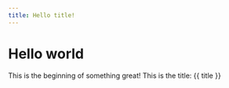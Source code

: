 ```yaml
---
title: Hello title!
---
```

# Hello world
This is the beginning of something great!
This is the title: {{ title }}